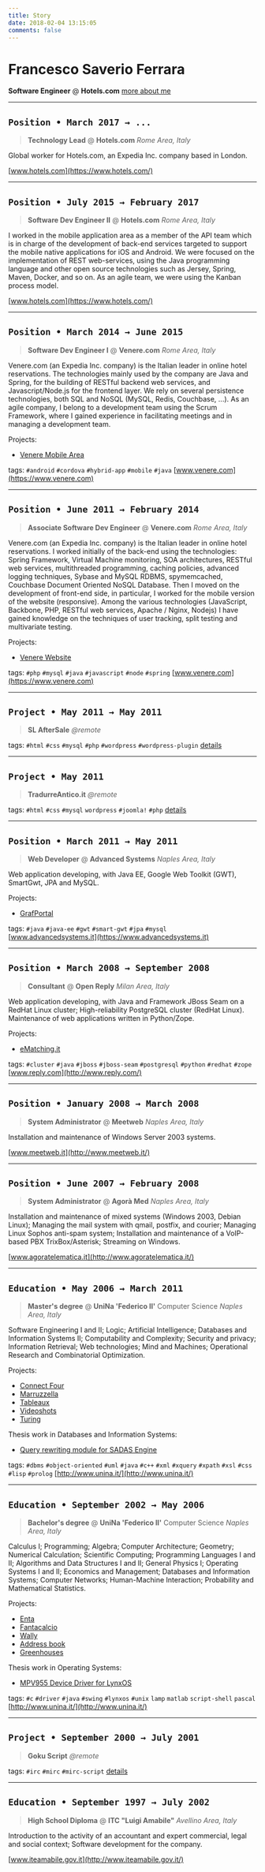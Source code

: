 ```yaml
---
title: Story
date: 2018-02-04 13:15:05
comments: false
---
```

# Francesco Saverio Ferrara
**Software Engineer** @ **Hotels.com**
<i class="fa fa-info-circle"></i>  [more about me](/about/)

---

## <i class="fa fa-suitcase"></i> `Position • March 2017 → ...`
> **Technology Lead** @ **Hotels.com**
<i class="fa fa-map-marker"></i> _Rome Area, Italy_

Global worker for Hotels.com, an Expedia Inc. company based in London.

<i class="fa fa-external-link"></i> [www.hotels.com](https://www.hotels.com/)

---

## <i class="fa fa-suitcase"></i> `Position • July 2015 → February 2017`
> **Software Dev Engineer II** @ **Hotels.com**
<i class="fa fa-map-marker"></i> _Rome Area, Italy_

I worked in the mobile application area as a member of the API team which is in charge of the development of back-end services targeted to support the mobile native applications for iOS and Android. We were focused on the implementation of REST web-services, using the Java programming language and other open source technologies such as Jersey, Spring, Maven, Docker, and so on. As an agile team, we were using the Kanban process model.

<i class="fa fa-external-link"></i> [www.hotels.com](https://www.hotels.com/)

---

## <i class="fa fa-suitcase"></i> `Position • March 2014 → June 2015`
> **Software Dev Engineer I** @ **Venere.com**
<i class="fa fa-map-marker"></i> _Rome Area, Italy_

Venere.com (an Expedia Inc. company) is the Italian leader in online hotel reservations.
The technologies mainly used by the company are Java and Spring, for the building of RESTful backend web services, and Javascript/Node.js for the frontend layer. We rely on several persistence technologies, both SQL and NoSQL (MySQL, Redis, Couchbase, ...).
As an agile company, I belong to a development team using the Scrum Framework, where I gained experience in facilitating meetings and in managing a development team.

Projects:
* <i class="fa fa-code"></i> [Venere Mobile Area](/timeline/venere-mobile-area.html)

tags: `#android` `#cordova` `#hybrid-app` `#mobile` `#java`
<i class="fa fa-external-link"></i> [www.venere.com](https://www.venere.com)

---

## <i class="fa fa-suitcase"></i> `Position • June 2011 → February 2014`
> **Associate Software Dev Engineer** @ **Venere.com**
<i class="fa fa-map-marker"></i> _Rome Area, Italy_

Venere.com (an Expedia Inc. company) is the Italian leader in online hotel reservations.
I worked initially of the back-end using the technologies: Spring Framework, Virtual Machine monitoring, SOA architectures, RESTful web services, multithreaded programming, caching policies, advanced logging techniques, Sybase and MySQL RDBMS, spymemcached, Couchbase Document Oriented NoSQL Database.
Then I moved on the development of front-end side, in particular, I worked for the mobile version of the website (responsive). Among the various technologies (JavaScript, Backbone, PHP, RESTful web services, Apache / Nginx, Nodejs) I have gained knowledge on the techniques of user tracking, split testing and multivariate testing.

Projects:
* <i class="fa fa-code"></i> [Venere Website](/timeline/venere-website.html)

tags: `#php` `#mysql` `#java` `#javascript` `#node` `#spring`
<i class="fa fa-external-link"></i> [www.venere.com](https://www.venere.com)

---

## <i class="fa fa-code"></i> `Project • May 2011 → May 2011`
> **SL AfterSale**
<i class="fa fa-map-marker"></i> _@remote_

tags: `#html` `#css` `#mysql` `#php` `#wordpress` `#wordpress-plugin`
<i class="fa fa-info"></i> [details](/timeline/sl-aftersale.html)

---

## <i class="fa fa-code"></i> `Project • May 2011`
> **TradurreAntico.it**
<i class="fa fa-map-marker"></i> _@remote_

tags: `#html` `#css` `#mysql` `wordpress` `#joomla!` `#php`
<i class="fa fa-info"></i> [details](/timeline/tradurreantico.html)

---

## <i class="fa fa-suitcase"></i> `Position • March 2011 → May 2011`
> **Web Developer** @ **Advanced Systems**
<i class="fa fa-map-marker"></i> _Naples Area, Italy_

Web application developing, with Java EE, Google Web Toolkit (GWT), SmartGwt, JPA and MySQL.

Projects:
* <i class="fa fa-code"></i> [GrafPortal](/timeline/grafportal.html)

tags: `#java` `#java-ee` `#gwt` `#smart-gwt` `#jpa` `#mysql`
<i class="fa fa-external-link"></i> [www.advancedsystems.it](https://www.advancedsystems.it)

---

## <i class="fa fa-suitcase"></i> `Position • March 2008 → September 2008`
> **Consultant** @ **Open Reply**
<i class="fa fa-map-marker"></i> _Milan Area, Italy_

Web application developing, with Java and Framework JBoss Seam on a RedHat Linux cluster; High-reliability PostgreSQL cluster (RedHat Linux). Maintenance of web applications written in Python/Zope.

Projects:
* <i class="fa fa-code"></i> [eMatching.it](/timeline/www-e-matching-it.html)

tags: `#cluster` `#java` `#jboss` `#jboss-seam` `#postgresql` `#python` `#redhat` `#zope`
<i class="fa fa-external-link"></i> [www.reply.com](http://www.reply.com/)

---

## <i class="fa fa-suitcase"></i> `Position • January 2008 → March 2008`
> **System Administrator** @ **Meetweb**
<i class="fa fa-map-marker"></i> _Naples Area, Italy_

Installation and maintenance of Windows Server 2003 systems.

<i class="fa fa-external-link"></i> [www.meetweb.it](http://www.meetweb.it/)

---

## <i class="fa fa-suitcase"></i> `Position • June 2007 → February 2008`
> **System Administrator** @ **Agorà Med**
<i class="fa fa-map-marker"></i> _Naples Area, Italy_

Installation and maintenance of mixed systems (Windows 2003, Debian Linux); Managing the mail system with qmail, postfix, and courier; Managing Linux Sophos anti-spam system; Installation and maintenance of a VoIP-based PBX TrixBox/Asterisk; Streaming on Windows.

<i class="fa fa-external-link"></i> [www.agoratelematica.it](http://www.agoratelematica.it/)

---

## <i class="fa fa-graduation-cap"></i> `Education • May 2006 → March 2011`
> **Master's degree** @ **UniNa 'Federico II'**
> Computer Science
<i class="fa fa-map-marker"></i> _Naples Area, Italy_

Software Engineering I and II; Logic; Artificial Intelligence; Databases and Information Systems II; Computability and Complexity; Security and privacy; Information Retrieval; Web technologies; Mind and Machines; Operational Research and Combinatorial Optimization.

Projects:
* <i class="fa fa-code"></i> [Connect Four](https://github.com/fsferrara/connect-four)
* <i class="fa fa-code"></i> [Marruzzella](https://github.com/fsferrara/maruzzella)
* <i class="fa fa-code"></i> [Tableaux](https://github.com/fsferrara/tableaux)
* <i class="fa fa-code"></i> [Videoshots](https://github.com/fsferrara/videoshots)
* <i class="fa fa-code"></i> [Turing](https://github.com/fsferrara/turing-machines)

Thesis work in Databases and Information Systems:
* <i class="fa fa-code"></i> [Query rewriting module for SADAS Engine](/timeline/query-rewriting-module-for-sadas-engine.html)

tags: `#dbms` `#object-oriented` `#uml` `#java` `#c++` `#xml` `#xquery` `#xpath` `#xsl` `#css` `#lisp` `#prolog`
<i class="fa fa-external-link"></i> [http://www.unina.it/](http://www.unina.it/)

---

## <i class="fa fa-graduation-cap"></i> `Education • September 2002 → May 2006`
> **Bachelor's degree** @ **UniNa 'Federico II'**
> Computer Science
<i class="fa fa-map-marker"></i> _Naples Area, Italy_

Calculus I; Programming; Algebra; Computer Architecture; Geometry; Numerical Calculation; Scientific Computing; Programming Languages I and II; Algorithms and Data Structures I and II; General Physics I; Operating Systems I and II; Economics and Management; Databases and Information Systems; Computer Networks; Human-Machine Interaction; Probability and Mathematical Statistics.

Projects:
* <i class="fa fa-code"></i> [Enta](https://github.com/fsferrara/etna)
* <i class="fa fa-code"></i> [Fantacalcio](https://github.com/fsferrara/fantacalcio)
* <i class="fa fa-code"></i> [Wally](https://github.com/fsferrara/wally)
* <i class="fa fa-code"></i> [Address book](https://github.com/fsferrara/legacy-address-book)
* <i class="fa fa-code"></i> [Greenhouses](https://github.com/fsferrara/Greenhouses)

Thesis work in Operating Systems:
* <i class="fa fa-code"></i> [MPV955 Device Driver for LynxOS](/timeline/mpv955-device-driver-for-lynxos.html)

tags: `#c` `#driver` `#java` `#swing` `#lynxos` `#unix` `lamp` `matlab` `script-shell` `pascal`
<i class="fa fa-external-link"></i> [http://www.unina.it/](http://www.unina.it/)

---

## <i class="fa fa-code"></i> `Project • September 2000 → July 2001`
> **Goku Script**
<i class="fa fa-map-marker"></i> _@remote_

tags: `#irc` `#mirc` `#mirc-script`
<i class="fa fa-info"></i> [details](/timeline/goku-script.html)

---

## <i class="fa fa-graduation-cap"></i> `Education • September 1997 → July 2002`
> **High School Diploma** @ **ITC "Luigi Amabile"**
<i class="fa fa-map-marker"></i> _Avellino Area, Italy_

Introduction to the activity of an accountant and expert commercial, legal and social context; Software development for the company.

<i class="fa fa-external-link"></i> [www.iteamabile.gov.it](http://www.iteamabile.gov.it/)
